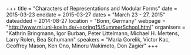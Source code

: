 +++
title = "Characters of Representations and Modular Forms"
date = 2015-03-23
enddate = 2015-03-27
dates = "March 23 - 27, 2015"
dateadded = 2014-08-27
location = "Bonn, Germany"
webpage = "http://www.mi.uni-koeln.de/~spring15/SummerSchool.html"
organisers = "Kathrin Bringmann, Igor Burban, Peter Littelmann, Michael H. Mertens, Larry Rolen, Bea Schumann"
speakers = "Maria Gorelik, Victor Kac, Geoffrey Mason, Ken Ono, Minoru Wakimoto, Don Zagier"
+++
